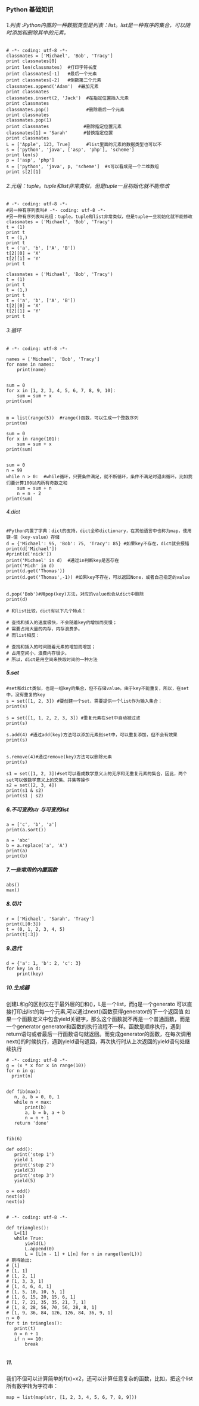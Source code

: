### Python 基础知识

###### 1.列表 :Python内置的一种数据类型是列表：list。list是一种有序的集合，可以随时添加和删除其中的元素。

```
# -*- coding: utf-8 -*-
classmates = ['Michael', 'Bob', 'Tracy']
print classmates[0]
print len(classmates)  #打印字符长度
print classmates[-1]   #最后一个元素
print classmates[-2]   #倒数第二个元素
classmates.append('Adam')  #最加元素
print classmates       
classmates.insert(2, 'Jack')  #在指定位置插入元素
print classmates
classmates.pop()              #删除最后一个元素
print classmates
classmates.pop(1)
print classmates             #删除指定位置元素
classmates[1] = 'Sarah'      #替换指定位置
print classmates
L = ['Apple', 123, True]      #list里面的元素的数据类型也可以不
s = ['python', 'java', ['asp', 'php'], 'scheme']
print len(s)
p = ['asp', 'php']
s = ['python', 'java', p, 'scheme']  #s可以看成是一个二维数组
print s[2][1]
```

###### 2.元组：tuple。tuple和list非常类似，但是tuple一旦初始化就不能修改

```
# -*- coding: utf-8 -*-
#另一种有序列表叫# -*- coding: utf-8 -*-
#另一种有序列表叫元组：tuple。tuple和list非常类似，但是tuple一旦初始化就不能修改
classmates = ('Michael', 'Bob', 'Tracy')
t = (1)
print t
t = (1,)
print t
t = ('a', 'b', ['A', 'B'])
t[2][0] = 'X'
t[2][1] = 'Y'
print t

classmates = ('Michael', 'Bob', 'Tracy')
t = (1)
print t
t = (1,)
print t
t = ('a', 'b', ['A', 'B'])
t[2][0] = 'X'
t[2][1] = 'Y'
print t

```

###### 3.循环
```
# -*- coding: utf-8 -*-

names = ['Michael', 'Bob', 'Tracy']
for name in names:
    print(name)


sum = 0
for x in [1, 2, 3, 4, 5, 6, 7, 8, 9, 10]:
    sum = sum + x
print(sum)


m = list(range(5))  #range()函数，可以生成一个整数序列
print(m)

sum = 0
for x in range(101):
    sum = sum + x
print(sum)


sum = 0
n = 99
while n > 0:  #while循环，只要条件满足，就不断循环，条件不满足时退出循环。比如我们要计算100以内所有奇数之和
    sum = sum + n
    n = n - 2
print(sum)
```


###### 4.dict

```
#Python内置了字典：dict的支持，dict全称dictionary，在其他语言中也称为map，使用键-值（key-value）存储
d = {'Michael': 95, 'Bob': 75, 'Tracy': 85} #如果key不存在，dict就会报错
print(d['Michael'])
#print(d['nick'])
print('Michael' in d)  #通过in判断key是否存在
print('Mich' in d)
print(d.get('Thomas'))
print(d.get('Thomas',-1)) #如果key不存在，可以返回None，或者自己指定的value


d.pop('Bob')#用pop(key)方法，对应的value也会从dict中删除
print(d)

# 和list比较，dict有以下几个特点：

# 查找和插入的速度极快，不会随着key的增加而变慢；
# 需要占用大量的内存，内存浪费多。
# 而list相反：

# 查找和插入的时间随着元素的增加而增加；
# 占用空间小，浪费内存很少。
# 所以，dict是用空间来换取时间的一种方法

```

##### 5.set

```
#set和dict类似，也是一组key的集合，但不存储value。由于key不能重复，所以，在set中，没有重复的key
s = set([1, 2, 3]) #要创建一个set，需要提供一个list作为输入集合：
print(s)

s = set([1, 1, 2, 2, 3, 3]) #重复元素在set中自动被过滤
print(s)

s.add(4) #通过add(key)方法可以添加元素到set中，可以重复添加，但不会有效果
print(s)


s.remove(4)#通过remove(key)方法可以删除元素
print(s)

s1 = set([1, 2, 3])#set可以看成数学意义上的无序和无重复元素的集合，因此，两个set可以做数学意义上的交集、并集等操作
s2 = set([2, 3, 4])
print(s1 & s2)
print(s1 | s2)

```

##### 6.不可变的str 与可变的list

```
a = ['c', 'b', 'a']
print(a.sort())

a = 'abc'
b = a.replace('a', 'A')
print(a)
print(b)

```

##### 7.一些常用的内置函数

```
abs()
max()

```

##### 8.切片

```
r = ['Michael', 'Sarah', 'Tracy']
print(L[0:3])
t = (0, 1, 2, 3, 4, 5)
print(t[:3])
```

##### 9.迭代

```
d = {'a': 1, 'b': 2, 'c': 3}
for key in d:
    print(key)
```

##### 10.生成器
创建L和g的区别仅在于最外层的[]和()，L是一个list，而g是一个generato
可以直接打印出list的每一个元素,可以通过next()函数获得generator的下一个返回值
如果一个函数定义中包含yield关键字，那么这个函数就不再是一个普通函数，而是一个generator
generator和函数的执行流程不一样。函数是顺序执行，遇到return语句或者最后一行函数语句就返回。而变成generator的函数，在每次调用next()的时候执行，遇到yield语句返回，再次执行时从上次返回的yield语句处继续执行
```
# -*- coding: utf-8 -*-
g = (x * x for x in range(10))
for n in g:
  print(n)


def fib(max):
   n, a, b = 0, 0, 1
   while n < max:
       print(b)
       a, b = b, a + b
       n = n + 1
   return 'done'


fib(6)

def odd():
   print('step 1')
   yield 1
   print('step 2')
   yield(3)
   print('step 3')
   yield(5)

o = odd()
next(o)
next(o)


# -*- coding: utf-8 -*-

def triangles():
   L=[1]
   while True:
       yield(L)
       L.append(0)
       L = [L[n - 1] + L[n] for n in range(len(L))]
# 期待输出:
# [1]
# [1, 1]
# [1, 2, 1]
# [1, 3, 3, 1]
# [1, 4, 6, 4, 1]
# [1, 5, 10, 10, 5, 1]
# [1, 6, 15, 20, 15, 6, 1]
# [1, 7, 21, 35, 35, 21, 7, 1]
# [1, 8, 28, 56, 70, 56, 28, 8, 1]
# [1, 9, 36, 84, 126, 126, 84, 36, 9, 1]
n = 0
for t in triangles():
   print(t)
   n = n + 1
   if n == 10:
       break


```


##### 11.
我们不但可以计算简单的f(x)=x2，还可以计算任意复杂的函数，比如，把这个list所有数字转为字符串：

```
map = list(map(str, [1, 2, 3, 4, 5, 6, 7, 8, 9]))
```
